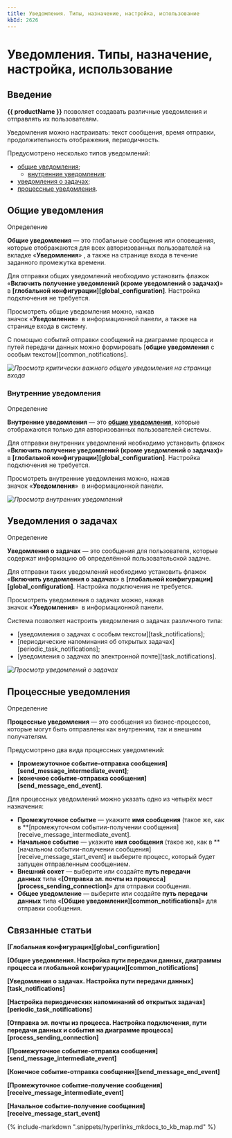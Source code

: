 ```yaml
---
title: Уведомления. Типы, назначение, настройка, использование
kbId: 2626
---
```


# Уведомления. Типы, назначение, настройка, использование

## Введение

**{{ productName }}** позволяет создавать различные уведомления и отправлять их пользователям.

Уведомления можно настраивать: текст сообщения, время отправки, продолжительность отображения, периодичность.

Предусмотрено несколько типов уведомлений:

- [общие уведомления](#общие-уведомления);
    - [внутренние уведомления](#внутренние-уведомления);
- [уведомления о задачах](#уведомления-о-задачах);
- [процессные уведомления](#процессные-уведомления).

## Общие уведомления

Определение

**Общие уведомления** — это глобальные сообщения или оповещения, которые отображаются для всех авторизованных пользователей на вкладке «**Уведомления**» *‌*, а также на странице входа в течение заданного промежутка времени.

Для отправки общих уведомлений необходимо установить флажок «**Включить получение уведомлений (кроме уведомлений о задачах)**» в **[глобальной конфигурации][global_configuration]**. Настройка подключения не требуется.

Просмотреть общие уведомления можно, нажав значок «**Уведомления**» *‌* в информационной панели, а также на странице входа в систему.

С помощью событий отправки сообщений на диаграмме процесса и путей передачи данных можно формировать [**общие уведомления** с особым текстом][common_notifications].

_![Просмотр критически важного общего уведомления на странице входа](https://kb.comindware.ru/assets/common_notifications_entry_page_urgent_message.png)_

### Внутренние уведомления

Определение

**Внутренние уведомления** — это **[общие уведомления](#общие-уведомления)**, которые отображаются только для авторизованных пользователей системы.

Для отправки внутренних уведомлений необходимо установить флажок «**Включить получение уведомлений (кроме уведомлений о задачах)**» в **[глобальной конфигурации][global_configuration]**. Настройка подключения не требуется.

Просмотреть внутренние уведомления можно, нажав значок «**Уведомления**» *‌* в информационной панели.

_![Просмотр внутренних уведомлений](https://kb.comindware.ru/assets/common_notifications_board_call.png)_

## Уведомления о задачах

Определение

**Уведомления о задачах** — это сообщения для пользователя, которые содержат информацию об определённой пользовательской задаче.

Для отправки таких уведомлений необходимо установить флажок «**Включить уведомления о задачах**» в **[глобальной конфигурации][global_configuration]**. Настройка подключения не требуется.

Просмотреть уведомления о задачах можно, нажав значок «**Уведомления**» *‌* в информационной панели.

Система позволяет настроить уведомления о задачах различного типа:

- [уведомления о задачах с особым текстом][task_notifications];
- [периодические напоминания об открытых задачах][periodic_task_notifications];
- [уведомления о задачах по электронной почте][task_notifications].

_![Просмотр уведомлений о задачах](https://kb.comindware.ru/assets/task_notifications_view.png)_

## Процессные уведомления

Определение

**Процессные уведомления** — это сообщения из бизнес-процессов, которые могут быть отправлены как внутренним, так и внешним получателям.

Предусмотрено два вида процессных уведомлений:

- **[промежуточное событие-отправка сообщения][send_message_intermediate_event]**;
- **[конечное событие-отправка сообщения][send_message_end_event]**.

Для процессных уведомлений можно указать одно из четырёх мест назначения:

- **Промежуточное событие** — укажите **имя сообщения** (такое же, как в **[промежуточном событии-получении сообщения][receive_message_intermediate_event].
- **Начальное событие** — укажите **имя сообщения** (такое же, как в **[начальном событии-получении сообщения][receive_message_start_event] и выберите процесс, который будет запущен отправленным сообщением.
- **Внешний сокет** — выберите или создайте **путь передачи данных** типа «**[Отправка эл. почты из процесса][process_sending_connection]**» для отправки сообщения.
- **Общее уведомление** — выберите или создайте **путь передачи данных** типа «**[Общие уведомления][common_notifications]**» для отправки сообщения.

## Связанные статьи

**[Глобальная конфигурация][global_configuration]**

**[Общие уведомления. Настройка пути передачи данных, диаграммы процесса и глобальной конфигурации][common_notifications]**

**[Уведомления о задачах. Настройка пути передачи данных][task_notifications]**

**[Настройка периодических напоминаний об открытых задачах][periodic_task_notifications]**

**[Отправка эл. почты из процесса. Настройка подключения, пути передачи данных и события на диаграмме процесса][process_sending_connection]**

**[Промежуточное событие-отправка сообщения][send_message_intermediate_event]**

**[Конечное событие-отправка сообщения][send_message_end_event]**

**[Промежуточное событие-получение сообщения][receive_message_intermediate_event]**

**[Начальное событие-получение сообщения][receive_message_start_event]**

{% include-markdown ".snippets/hyperlinks_mkdocs_to_kb_map.md" %}

